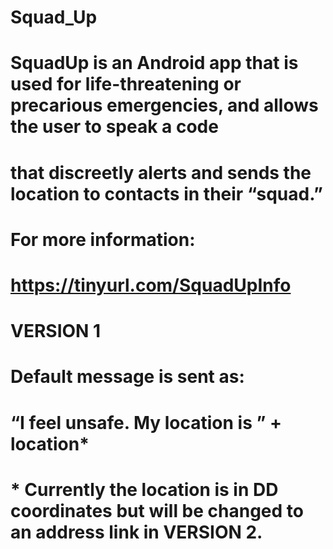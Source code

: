 # Squad_Up
# SquadUp is an Android app that is used for life-threatening or precarious emergencies, and allows the user to speak a code
# that discreetly alerts and sends the location to contacts in their “squad.” 
# For more information:
# https://tinyurl.com/SquadUpInfo
#
# VERSION 1
# Default message is sent as:
#	“I feel unsafe. My location is ” + location*
# * Currently the location is in DD coordinates but will be changed to an address link in VERSION 2.

